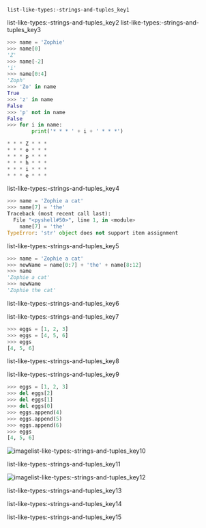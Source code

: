 ```ngMeta
list-like-types:-strings-and-tuples_key1
```

list-like-types:-strings-and-tuples_key2
list-like-types:-strings-and-tuples_key3


```python
>>> name = 'Zophie'
>>> name[0]
'Z'
>>> name[-2]
'i'
>>> name[0:4]
'Zoph'
>>> 'Zo' in name
True
>>> 'z' in name
False
>>> 'p' not in name
False
>>> for i in name:
        print('* * * ' + i + ' * * *')

* * * Z * * *
* * * o * * *
* * * p * * *
* * * h * * *
* * * i * * *
* * * e * * *
```
list-like-types:-strings-and-tuples_key4


```python
>>> name = 'Zophie a cat'
>>> name[7] = 'the'
Traceback (most recent call last):
  File "<pyshell#50>", line 1, in <module>
    name[7] = 'the'
TypeError: 'str' object does not support item assignment
```
list-like-types:-strings-and-tuples_key5


```python
>>> name = 'Zophie a cat'
>>> newName = name[0:7] + 'the' + name[8:12]
>>> name
'Zophie a cat'
>>> newName
'Zophie the cat'
```
list-like-types:-strings-and-tuples_key6


list-like-types:-strings-and-tuples_key7


```python
>>> eggs = [1, 2, 3]
>>> eggs = [4, 5, 6]
>>> eggs
[4, 5, 6]
```
list-like-types:-strings-and-tuples_key8


list-like-types:-strings-and-tuples_key9


```python
>>> eggs = [1, 2, 3]
>>> del eggs[2]
>>> del eggs[1]
>>> del eggs[0]
>>> eggs.append(4)
>>> eggs.append(5)
>>> eggs.append(6)
>>> eggs
[4, 5, 6]
```
![image](aseets/000076.jpg)list-like-types:-strings-and-tuples_key10


list-like-types:-strings-and-tuples_key11


![image](aseets/000078.jpg)list-like-types:-strings-and-tuples_key12

 
list-like-types:-strings-and-tuples_key13


list-like-types:-strings-and-tuples_key14


list-like-types:-strings-and-tuples_key15
